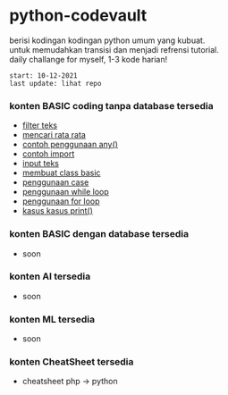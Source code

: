 # python-codevault
berisi kodingan kodingan python umum yang kubuat.<br>
untuk memudahkan transisi dan menjadi refrensi tutorial.<br>
daily challange for myself, 1-3 kode harian!

`start: 10-12-2021` <br>
`last update: lihat repo`

### konten BASIC coding tanpa database tersedia
* [filter teks](https://github.com/zonblade/python-codevault/blob/main/basic-nodb/text_cleanup.py)
* [mencari rata rata](https://github.com/zonblade/python-codevault/blob/main/basic-nodb/average_rata-rata.py)
* [contoh penggunaan any()](https://github.com/zonblade/python-codevault/blob/main/basic-nodb/any_function.py)
* [contoh import](https://github.com/zonblade/python-codevault/blob/main/basic-nodb/import_basic.py)
* [input teks](https://github.com/zonblade/python-codevault/blob/main/basic-nodb/text_input.py)
* [membuat class basic](https://github.com/zonblade/python-codevault/blob/main/basic-nodb/class_basic.py)
* [penggunaan case](https://github.com/zonblade/python-codevault/blob/main/basic-nodb/case_basic.py)
* [penggunaan while loop](https://github.com/zonblade/python-codevault/blob/main/basic-nodb/loop_while.py)
* [penggunaan for loop](https://github.com/zonblade/python-codevault/blob/main/basic-nodb/loop_for_basic.py)
* [kasus kasus print()](https://github.com/zonblade/python-codevault/blob/main/basic-nodb/print_basic.py)

### konten BASIC dengan database tersedia
* soon

### konten AI tersedia
* soon

### konten ML tersedia
* soon

### konten CheatSheet tersedia
* cheatsheet php -> python
